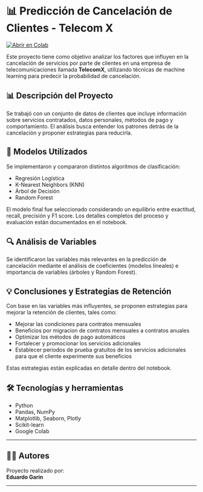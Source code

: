 # 📊 Predicción de Cancelación de Clientes - Telecom X

[![Abrir en Colab](https://colab.research.google.com/assets/colab-badge.svg)](https://colab.research.google.com/github/Garin06/TelecomX-2/blob/main/Challenge_TelecomX_2_Eduardo_Garin.ipynb)


Este proyecto tiene como objetivo analizar los factores que influyen en la cancelación de servicios por parte de clientes en una empresa de telecomunicaciones llamada **TelecomX**, utilizando técnicas de machine learning para predecir la probabilidad de cancelación.

## 📊 Descripción del Proyecto

Se trabajó con un conjunto de datos de clientes que incluye información sobre servicios contratados, datos personales, métodos de pago y comportamiento. El análisis busca entender los patrones detrás de la cancelación y proponer estrategias para reducirla.

## 🧠 Modelos Utilizados

Se implementaron y compararon distintos algoritmos de clasificación:

- Regresión Logística
- K-Nearest Neighbors (KNN)
- Árbol de Decisión
- Random Forest

El modelo final fue seleccionado considerando un equilibrio entre exactitud, recall, precisión y F1 score. Los detalles completos del proceso y evaluación están documentados en el notebook.

## 🔍 Análisis de Variables

Se identificaron las variables más relevantes en la predicción de cancelación mediante el análisis de coeficientes (modelos lineales) e importancia de variables (árboles y Random Forest).

## 💡 Conclusiones y Estrategias de Retención

Con base en las variables más influyentes, se proponen estrategias para mejorar la retención de clientes, tales como:

- Mejorar las condiciones para contratos mensuales
- Beneficios por migracion de contratos mensuales a contratos anuales
- Optimizar los métodos de pago automáticos
- Fortalecer y promocionar los servicios adicionales
- Establecer periodos de prueba gratuitos de los servicios adicionales para que el cliente experimente sus beneficios

Estas estrategias están explicadas en detalle dentro del notebook.

## 🛠️ Tecnologías y herramientas

- Python
- Pandas, NumPy
- Matplotlib, Seaborn, Plotly
- Scikit-learn
- Google Colab

---

## 👩‍💻 Autores

Proyecto realizado por:  
**Eduardo Garin**  

---
